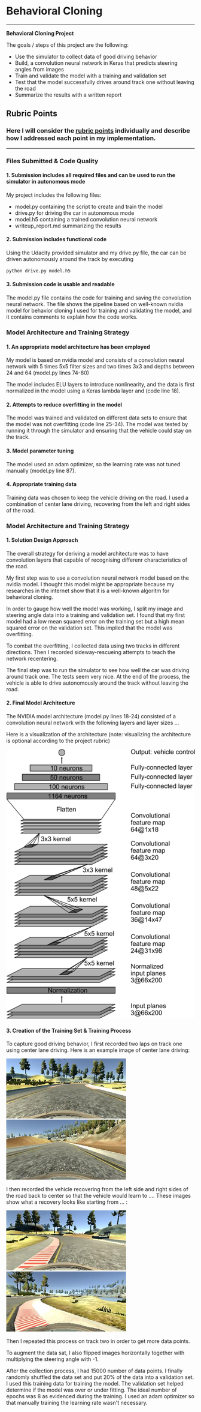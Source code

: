 # **Behavioral Cloning** 


---

**Behavioral Cloning Project**

The goals / steps of this project are the following:
* Use the simulator to collect data of good driving behavior
* Build, a convolution neural network in Keras that predicts steering angles from images
* Train and validate the model with a training and validation set
* Test that the model successfully drives around track one without leaving the road
* Summarize the results with a written report


[//]: # (Image References)

[image1]: ./examples/nvidia_cnn.png "Model Visualization"
[image2]: ./examples/a0.jpg "Middle of the road"
[image3]: ./examples/a1.jpg "Recovery Image"
[image4]: ./examples/a2.jpg "Recovery Image"
[image5]: ./examples/a3.jpg "Recovery Image"

## Rubric Points
### Here I will consider the [rubric points](https://review.udacity.com/#!/rubrics/432/view) individually and describe how I addressed each point in my implementation.  

---
### Files Submitted & Code Quality

#### 1. Submission includes all required files and can be used to run the simulator in autonomous mode

My project includes the following files:
* model.py containing the script to create and train the model
* drive.py for driving the car in autonomous mode
* model.h5 containing a trained convolution neural network 
* writeup_report.md summarizing the results

#### 2. Submission includes functional code
Using the Udacity provided simulator and my drive.py file, the car can be driven autonomously around the track by executing 
```sh
python drive.py model.h5
```

#### 3. Submission code is usable and readable

The model.py file contains the code for training and saving the convolution neural network. The file shows the pipeline based on well-known nvidia model for behavior cloning I used for training and validating the model, and it contains comments to explain how the code works.

### Model Architecture and Training Strategy

#### 1. An appropriate model architecture has been employed

My model is based on nvidia model and consists of a convolution neural network with 5 times 5x5 filter sizes and two times 3x3 and depths between 24 and 64 (model.py lines 74-80) 

The model includes ELU layers to introduce nonlinearity, and the data is first normalized in the model using a Keras lambda layer and (code line 18). 

#### 2. Attempts to reduce overfitting in the model

The model was trained and validated on different data sets to ensure that the model was not overfitting (code line 25-34). The model was tested by running it through the simulator and ensuring that the vehicle could stay on the track.

#### 3. Model parameter tuning
The model used an adam optimizer, so the learning rate was not tuned manually (model.py line 87).

#### 4. Appropriate training data

Training data was chosen to keep the vehicle driving on the road. I used a combination of center lane driving, recovering from the left and right sides of the road. 

### Model Architecture and Training Strategy

#### 1. Solution Design Approach

The overall strategy for deriving a model architecture was to have convolution layers that capable of recognising differenr characteristics of the road.

My first step was to use a convolution neural network model based on the nvidia model. I thought this model might be appropriate because my researches in the internet show that it is a well-known algoritm for behavioral cloning.

In order to gauge how well the model was working, I split my image and steering angle data into a training and validation set. I found that my first model had a low mean squared error on the training set but a high mean squared error on the validation set. This implied that the model was overfitting. 

To combat the overfitting, I collected data using two tracks in different directions. Then I recorded sideway-rescueing attempts to teach the network recentering. 

The final step was to run the simulator to see how well the car was driving around track one. The tests seem very nice.
At the end of the process, the vehicle is able to drive autonomously around the track without leaving the road.

#### 2. Final Model Architecture

The NVIDIA model architecture (model.py lines 18-24) consisted of a convolution neural network with the following layers and layer sizes ...

Here is a visualization of the architecture (note: visualizing the architecture is optional according to the project rubric)

![NVIDIA Model][image1]

#### 3. Creation of the Training Set & Training Process

To capture good driving behavior, I first recorded two laps on track one using center lane driving. Here is an example image of center lane driving:

![At the middle][image2]
![At the middle][image5]

I then recorded the vehicle recovering from the left side and right sides of the road back to center so that the vehicle would learn to .... These images show what a recovery looks like starting from ... :

![Recovery 1][image3]
![Recovery 2][image4]

Then I repeated this process on track two in order to get more data points.

To augment the data sat, I also flipped images horizontally together with multiplying the steering angle with -1.

After the collection process, I had 15000 number of data points. 
I finally randomly shuffled the data set and put 20% of the data into a validation set.  I used this training data for training the model. The validation set helped determine if the model was over or under fitting. The ideal number of epochs was 8 as evidenced during the training. I used an adam optimizer so that manually training the learning rate wasn't necessary.
